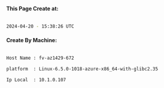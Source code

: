 
   
#### This Page Create at:

```bash

2024-04-20 - 15:38:26 UTC

```

#### Create By Machine:

```bash

Host Name : fv-az1429-672

platform  : Linux-6.5.0-1018-azure-x86_64-with-glibc2.35

Ip Local  : 10.1.0.107

```

